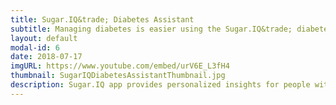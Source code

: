 ```yaml
---
title: Sugar.IQ&trade; Diabetes Assistant
subtitle: Managing diabetes is easier using the Sugar.IQ&trade; diabetes assistant, backed by Streams.
layout: default
modal-id: 6
date: 2018-07-17
imgURL: https://www.youtube.com/embed/urV6E_L3fH4
thumbnail: SugarIQDiabetesAssistantThumbnail.jpg
description: Sugar.IQ app provides personalized insights for people with diabetes, and Streams is one of the technologies it uses.
---
```

